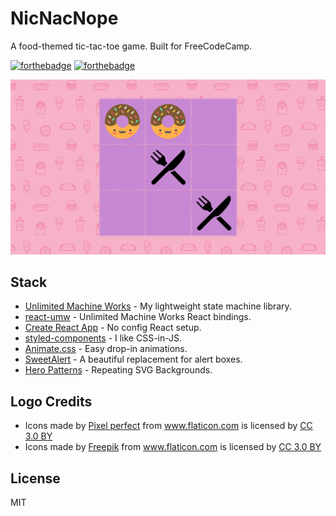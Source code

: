 # NicNacNope
A food-themed tic-tac-toe game. Built for FreeCodeCamp.

[![forthebadge](http://forthebadge.com/images/badges/built-with-love.svg)](http://forthebadge.com)
[![forthebadge](http://forthebadge.com/images/badges/uses-js.svg)](http://forthebadge.com)

![Screenie](./Screenie.png)

## Stack
- [Unlimited Machine Works](https://unlimited-machine-works.surge.sh/) - My lightweight state machine library.
- [react-umw](https://github.com/johnpaulada/react-umw) - Unlimited Machine Works React bindings.
- [Create React App](https://github.com/facebook/create-react-app) - No config React setup.
- [styled-components](https://www.styled-components.com/) - I like CSS-in-JS.
- [Animate.css](https://github.com/daneden/animate.css) - Easy drop-in animations.
- [SweetAlert](https://sweetalert.js.org/) - A beautiful replacement for alert boxes.
- [Hero Patterns](http://www.heropatterns.com/) - Repeating SVG Backgrounds.

## Logo Credits
- <div>Icons made by <a href="https://www.flaticon.com/authors/pixel-perfect" title="Pixel perfect">Pixel perfect</a> from <a href="https://www.flaticon.com/" title="Flaticon">www.flaticon.com</a> is licensed by <a href="http://creativecommons.org/licenses/by/3.0/" title="Creative Commons BY 3.0" target="_blank">CC 3.0 BY</a></div>

- <div>Icons made by <a href="http://www.freepik.com" title="Freepik">Freepik</a> from <a href="https://www.flaticon.com/" title="Flaticon">www.flaticon.com</a> is licensed by <a href="http://creativecommons.org/licenses/by/3.0/" title="Creative Commons BY 3.0" target="_blank">CC 3.0 BY</a></div>

## License
MIT